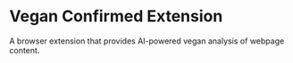 # Vegan Confirmed Extension

A browser extension that provides AI-powered vegan analysis of webpage content.
